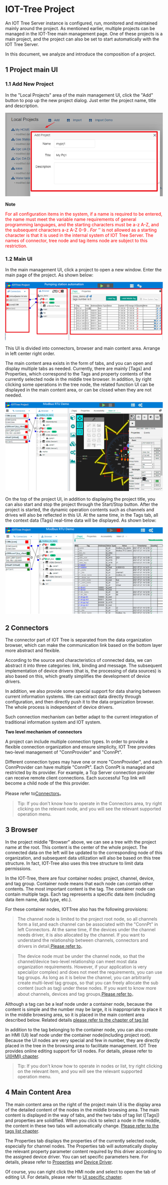 IOT-Tree Project
==



An IOT Tree Server instance is configured, run, monitored and maintained mainly around the project. As mentioned earlier, multiple projects can be managed in the IOT-Tree main management page. One of these projects is a main project, and the project can also be set to start automatically with the IOT Tree Server.

In this document, we analyze and introduce the composition of a project.


## 1 Project main UI

### 1.1 Add New Project



In the "Local Projects" area of the main management UI, click the "Add" button to pop up the new project dialog. Just enter the project name, title and description.


<img src="../img/main/m006.png" />

**Note**

<font color=red>


For all configuration items in the system, if a name is required to be entered, the name must meet the variable name requirements of general programming languages, and the starting characters must be a-z A-Z, and the subsequent characters a-z A-Z 0-9 _. For '_' is not allowed as a starting character is that it is used in the internal system of IOT Tree Server. The names of connector, tree node and tag items node are subject to this restriction.

</font>

### 1.2 Main UI



In the main management UI, click a project to open a new window. Enter the main page of the project. As shown below:


<img src="../img/m01.png" />



This UI is divided into connectors, browser and main content area. Arrange in left center right order.

The main content area exists in the form of tabs, and you can open and display multiple tabs as needed. Currently, there are mainly \[Tags] and Properties, which correspond to the Tags and property contents of the currently selected node in the middle tree browser. In addition, by right clicking some operations in the tree node, the related function UI can be displayed in the main content area, or can be closed when they are not needed.


<img src="../img/g_prj1.png">



On the top of the project UI, in addition to displaying the project title, you can also start and stop the project through the Start/Stop button. After the project is started, the dynamic operation contents such as channels and drives will also be reflected in this UI. At the same time, in the Tags tab, all the context data (Tags) real-time data will be displayed. As shown below:


<img src="../img/g_prj2.png">

## 2 Connectors


The connector part of IOT Tree is separated from the data organization browser, which can make the communication link based on the bottom layer more abstract and flexible.

According to the source and characteristics of connected data, we can abstract it into three categories: link, binding and message. The subsequent implementation of device drivers (that is, the processing of data sources) is also based on this, which greatly simplifies the development of device drivers.

In addition, we also provide some special support for data sharing between current information systems. We can extract data directly through configuration, and then directly push it to the data organization browser. The whole process is independent of device drivers.

Such connection mechanism can better adapt to the current integration of traditional information system and IOT system.


**Two level mechanism of connectors**



A project can include multiple connection types. In order to provide a flexible connection organization and ensure simplicity, IOT Tree provides two-level management of "ConnProvider" and "ConnPt".

Different connection types may have one or more "ConnProvider", and each ConnProvider can have multiple "ConnPt". Each ConnPt is managed and restricted by its provider. For example, a Tcp Server connection provider can receive remote client connections. Each successful Tcp link will become a child node of the this provider.


Please refer to[Connectors][conn]。



>Tip: If you don't know how to operate in the Connectors area, try right clicking on the relevant node, and you will see the relevant supported operation menu.


[conn]:../conn/index.md

## 3 Browser



In the project middle "Browser" above, we can see a tree with the project name at the root. This content is the center of the whole project. The connected data on the left will be updated to the corresponding node of this organization, and subsequent data utilization will also be based on this tree structure. In fact, IOT-Tree also uses this tree structure to limit data permissions.

In the IOT-Tree, there are four container nodes: project, channel, device, and tag group. Container node means that each node can contain other contents. The most important content is the tag. The container node can contain multiple tags. Each tag represents a specific data item (including data item name, data type, etc.).

For these container nodes, IOTTree also has the following provisions:




>The channel node is limited to the project root node, so all channels form a list,and each channel can be associated with the "ConnPt" in left Connectors. At the same time, if the devices under the channel needs driver, it is also allocated by the channel. If you want to understand the relationship between channels, connectors and drivers in detail,[Please refer to][ch_conn_drv]。




>The device node must be under the channel node, so that the channel/device two-level relationship can meet most data organization requirements. However, if your application is very special(or complex) and does not meet the requirements, you can use tag groups. As long as it is below the channel, you can arbitrarily create multi-level tag groups, so that you can freely allocate the sub content (such as tag) under these nodes. If you want to know more about channels, devices and tag groups,[Please refer to][ch_dev_tagg]。




Although a tag can be a leaf node under a container node, because the content is simple and the number may be large, it is inappropriate to place it in the middle browsing area, so it is placed in the main content area described below. Related details [please refer to the chapter of tag list][tags]

In addition to the tag belonging to the container node, you can also create an HMI (UI) leaf node under the container node(including project root). Because the UI nodes are very special and few in number, they are directly placed in the tree in the browsing area to facilitate management. IOT Tree provides online editing support for UI nodes. For details, please refer to [UI(HMI) chapter][hmi].

>Tip: If you don't know how to operate in nodes or list, try right clicking on the relevant item, and you will see the relevant supported operation menu.


[hmi]:../hmi/index.md
[tags]:./tags.md
[ch_conn_drv]:./ch_conn_drv.md
[ch_dev_tagg]:./ch_dev_tagg.md

## 4 Main Content Area



The main content area on the right of the project main UI is the display area of the detailed content of the nodes in the middle browsing area. The main content is displayed in the way of tabs, and the two tabs of tag list (\[Tags]) and properties are solidified. When you click to select a node in the middle, the content in these two tabs will automatically change. [Please refer to the tags list chapter][tags].

The Properties tab displays the properties of the currently selected node, especially for channel nodes. The Properties tab will automatically display the relevant property parameter content required by this driver according to the assigned device driver. You can set specific parameters here. For details, please refer to [Properties][props] and [Device Driver][dev_drv].

Of course, you can right click the HMI node and select to open the tab of editing UI. For details, please refer to [UI specific chapter][hmi].


[props]:./properties.md
[dev_drv]:../device/index.md
